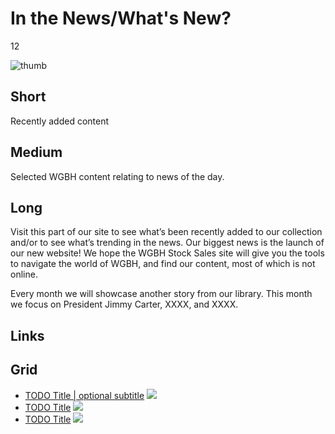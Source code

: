 # In the News/What's New?

12

![thumb](https://s3.amazonaws.com/wgbhstocksales.org/content/collections/in_the_news/News+of+the+World_348x196.png)


## Short

Recently added content

## Medium

Selected WGBH content relating to news of the day.  

## Long

Visit this part of our site to see what’s been recently added to our collection
and/or to see what’s trending in the news.  Our biggest news is the launch of our new website!
We hope the WGBH Stock Sales site will give you the tools to navigate the world of WGBH, 
and find our content, most of which is not online.

Every month we will showcase another story from our library.  This month we focus on President 
Jimmy Carter, XXXX,  and XXXX.

## Links

## Grid

- [TODO Title | optional subtitle](/TODO) ![](http://placehold.it/348x196)
- [TODO Title](/TODO) ![](http://placehold.it/348x196)
- [TODO Title](/TODO) ![](http://placehold.it/348x196)
